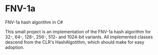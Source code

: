 # FNV-1a
FNV-1a hash algorithm in C#

This small project is an implementation of the FNV-1a hash algorithm for 32-, 64-, 128-, 256-, 512- and 1024-bit variants.
All implemented classes descend from the CLR's HashAlgotithm, which should make for easy adoption.
